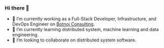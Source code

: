 ### Hi there 👋
- 🔭 I’m currently working as a Full-Stack Developer, Infrastructure, and DevOps Engineer on [Botnoi Consulting](https://botnoigroup.com/).
- 🌱 I’m currently learning distributed system, machine learning and data engineering.
- 👯 I’m looking to collaborate on distributed system software.

<!--
**Chanasit/Chanasit** is a ✨ _special_ ✨ repository because its `README.md` (this file) appears on your GitHub profile.

Here are some ideas to get you started:

- 🔭 I’m currently working on ...
- 🌱 I’m currently learning ...
- 👯 I’m looking to collaborate on ...
- 🤔 I’m looking for help with ...
- 💬 Ask me about ...
- 📫 How to reach me: ...
- 😄 Pronouns: ...
- ⚡ Fun fact: ...
-->
